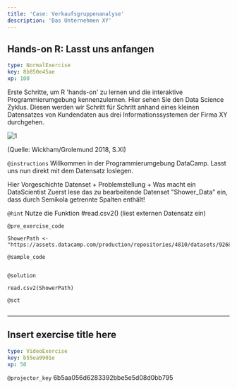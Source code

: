 ```yaml
---
title: 'Case: Verkaufsgruppenanalyse'
description: 'Das Unternehmen XY'
---
```


## Hands-on R: Lasst uns anfangen

```yaml
type: NormalExercise
key: 8b850e45ae
xp: 100
```

Erste Schritte, um R 'hands-on' zu lernen und die interaktive Programmierumgebung kennenzulernen.
Hier sehen Sie den Data Science Zyklus. Diesen werden wir Schritt für Schritt anhand eines kleinen Datensatzes von Kundendaten aus drei Informationssystemen der Firma XY durchgehen.

![1](https://assets.datacamp.com/production/repositories/4810/datasets/82d92f41d7649657073e1e2e0b813011ecc4973a/Data_Science_Explore.png)

(Quelle: Wickham/Grolemund 2018, S.XI)

`@instructions`
Willkommen in der Programmierumgebung DataCamp. Lasst uns nun direkt mit dem Datensatz loslegen. 

Hier Vorgeschichte Datenset + Problemstellung + Was macht ein DataScientist
Zuerst lese das zu bearbeitende Datenset "Shower_Data" ein, dass durch Semikola getrennte Spalten enthält!

`@hint`
Nutze die Funktion #read.csv2() 
(liest externen Datensatz ein)

`@pre_exercise_code`
```{r}
ShowerPath <- "https://assets.datacamp.com/production/repositories/4810/datasets/92686befd7e2045e704ac3f441df3e5ddddbd2f4/Shower_data.csv"
```

`@sample_code`
```{r}

```

`@solution`
```{r}
read.csv2(ShowerPath)
```

`@sct`
```{r}

```

---

## Insert exercise title here

```yaml
type: VideoExercise
key: b55ea9901e
xp: 50
```

`@projector_key`
6b5aa056d6283392bbe5e5d08d0bb795
